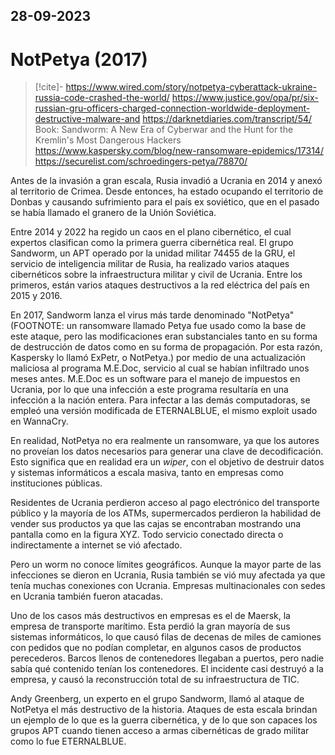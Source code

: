 28-09-2023
---
# NotPetya (2017)

> [!cite]-
> https://www.wired.com/story/notpetya-cyberattack-ukraine-russia-code-crashed-the-world/
> https://www.justice.gov/opa/pr/six-russian-gru-officers-charged-connection-worldwide-deployment-destructive-malware-and
> https://darknetdiaries.com/transcript/54/
> Book: Sandworm: A New Era of Cyberwar and the Hunt for the Kremlin's Most Dangerous Hackers
> https://www.kaspersky.com/blog/new-ransomware-epidemics/17314/
> https://securelist.com/schroedingers-petya/78870/

Antes de la invasión a gran escala, Rusia invadió a Ucrania en 2014 y anexó al territorio de Crimea. Desde entonces, ha estado ocupando el territorio de Donbas y causando sufrimiento para el país ex soviético, que en el pasado se había llamado el granero de la Unión Soviética.

Entre 2014 y 2022 ha regido un caos en el plano cibernético, el cual expertos clasifican como la primera guerra cibernética real. El grupo Sandworm, un APT operado por la unidad militar 74455 de la GRU, el servicio de inteligencia militar de Rusia, ha realizado varios ataques cibernéticos sobre la infraestructura militar y civil de Ucrania. Entre los primeros, están varios ataques destructivos a la red eléctrica del país en 2015 y 2016.

En 2017, Sandworm lanza el virus más tarde denominado "NotPetya" (FOOTNOTE: un ransomware llamado Petya fue usado como la base de este ataque, pero las modificaciones eran substanciales tanto en su forma de destrucción de datos como en su forma de propagación. Por esta razón, Kaspersky lo llamó ExPetr, o NotPetya.) por medio de una actualización maliciosa al programa M.E.Doc, servicio al cual se habían infiltrado unos meses antes. M.E.Doc es un software para el manejo de impuestos en Ucrania, por lo que una infección a este programa resultaría en una infección a la nación entera. Para infectar a las demás computadoras, se empleó una versión modificada de ETERNALBLUE, el mismo exploit usado en WannaCry.

En realidad, NotPetya no era realmente un ransomware, ya que los autores no proveían los datos necesarios para generar una clave de decodificación. Esto significa que en realidad era un *wiper*, con el objetivo de destruir datos y sistemas informáticos a escala masiva, tanto en empresas como instituciones públicas.

Residentes de Ucrania perdieron acceso al pago electrónico del transporte público y la mayoría de los ATMs, supermercados perdieron la habilidad de vender sus productos ya que las cajas se encontraban mostrando una pantalla como en la figura XYZ. Todo servicio conectado directa o indirectamente a internet se vió afectado.

Pero un worm no conoce límites geográficos. Aunque la mayor parte de las infecciones se dieron en Ucrania, Rusia también se vió muy afectada ya que tenía muchas conexiones con Ucrania. Empresas multinacionales con sedes en Ucrania también fueron atacadas.

Uno de los casos más destructivos en empresas es el de Maersk, la empresa de transporte marítimo. Esta perdió la gran mayoría de sus sistemas informáticos, lo que causó filas de decenas de miles de camiones con pedidos que no podían completar, en algunos casos de productos perecederos. Barcos llenos de contenedores llegaban a puertos, pero nadie sabía qué contenido tenían los contenedores. El incidente casi destruyó a la empresa, y causó la reconstrucción total de su infraestructura de TIC.

Andy Greenberg, un experto en el grupo Sandworm, llamó al ataque de NotPetya el más destructivo de la historia. Ataques de esta escala brindan un ejemplo de lo que es la guerra cibernética, y de lo que son capaces los grupos APT cuando tienen acceso a armas cibernéticas de grado militar como lo fue ETERNALBLUE.